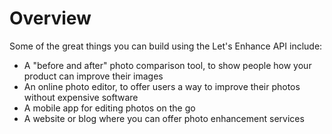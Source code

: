 # Overview

Some of the great things you can build using the Let's Enhance API include:

- A "before and after" photo comparison tool, to show people how your product
  can improve their images
- An online photo editor, to offer users a way to improve their photos without
  expensive software
- A mobile app for editing photos on the go
- A website or blog where you can offer photo enhancement services
